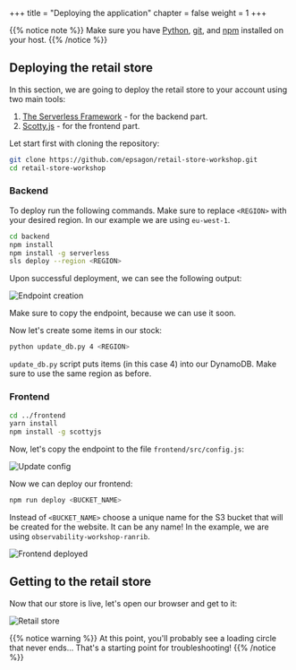+++
title = "Deploying the application"
chapter = false
weight = 1
+++

{{% notice note %}}
Make sure you have [Python](https://www.python.org/), [git](https://git-scm.com/), and [npm](https://www.npmjs.com/get-npm) installed on your host.
{{% /notice %}}

## Deploying the retail store

In this section, we are going to deploy the retail store to your account using two main tools:

1. [The Serverless Framework](https://serverless.com) - for the backend part.
2. [Scotty.js](https://github.com/stojanovic/scottyjs) - for the frontend part.

Let start first with cloning the repository:

```bash
git clone https://github.com/epsagon/retail-store-workshop.git
cd retail-store-workshop
```

### Backend

To deploy run the following commands. Make sure to replace `<REGION>` with your desired region. In our example we are using `eu-west-1`.

```bash
cd backend
npm install
npm install -g serverless
sls deploy --region <REGION>
```

Upon successful deployment, we can see the following output:

![Endpoint creation](/images/prerequisites/sls_deploy.png)

Make sure to copy the endpoint, because we can use it soon.

Now let's create some items in our stock:
```bash
python update_db.py 4 <REGION>
```

`update_db.py` script puts items (in this case 4) into our DynamoDB. Make sure to use the same region as before.

### Frontend

```bash
cd ../frontend
yarn install
npm install -g scottyjs
```

Now, let's copy the endpoint to the file `frontend/src/config.js`:

![Update config](/images/prerequisites/configjs.png)

Now we can deploy our frontend:
```bash
npm run deploy <BUCKET_NAME>
```

Instead of `<BUCKET_NAME>` choose a unique name for the S3 bucket that will be created for the website. It can be any name! In the example, we are using `observability-workshop-ranrib`.

![Frontend deployed](/images/prerequisites/frontend_deployed.png)

## Getting to the retail store

Now that our store is live, let's open our browser and get to it:

![Retail store](/images/prerequisites/retail_store.png)

{{% notice warning %}}
At this point, you'll probably see a loading circle that never ends... That's a starting point for troubleshooting!
{{% /notice %}}

